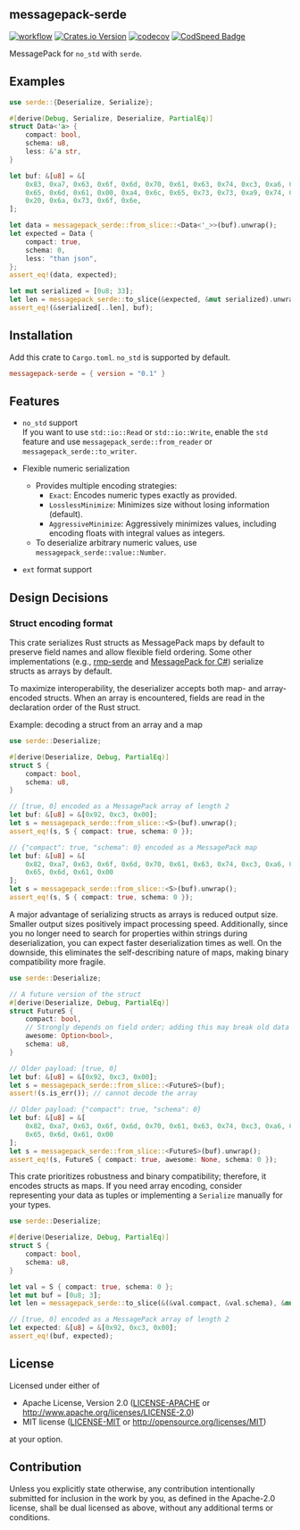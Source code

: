 ## messagepack-serde

[![workflow](https://github.com/tunamaguro/messagepack-rs/actions/workflows/pull_request.yaml/badge.svg)](https://github.com/tunamaguro/messagepack-rs/actions)
[![Crates.io Version](https://img.shields.io/crates/v/messagepack_serde)](https://crates.io/crates/messagepack-serde)
[![codecov](https://codecov.io/gh/tunamaguro/messagepack-rs/graph/badge.svg?token=1UJNSKR2C1)](https://codecov.io/gh/tunamaguro/messagepack-rs)
[![CodSpeed Badge](https://img.shields.io/endpoint?url=https://codspeed.io/badge.json)](https://codspeed.io/tunamaguro/messagepack-rs)

MessagePack for `no_std` with `serde`.

## Examples

```rust
use serde::{Deserialize, Serialize};

#[derive(Debug, Serialize, Deserialize, PartialEq)]
struct Data<'a> {
    compact: bool,
    schema: u8,
    less: &'a str,
}

let buf: &[u8] = &[
    0x83, 0xa7, 0x63, 0x6f, 0x6d, 0x70, 0x61, 0x63, 0x74, 0xc3, 0xa6, 0x73, 0x63, 0x68,
    0x65, 0x6d, 0x61, 0x00, 0xa4, 0x6c, 0x65, 0x73, 0x73, 0xa9, 0x74, 0x68, 0x61, 0x6e,
    0x20, 0x6a, 0x73, 0x6f, 0x6e,
];

let data = messagepack_serde::from_slice::<Data<'_>>(buf).unwrap();
let expected = Data {
    compact: true,
    schema: 0,
    less: "than json",
};
assert_eq!(data, expected);

let mut serialized = [0u8; 33];
let len = messagepack_serde::to_slice(&expected, &mut serialized).unwrap();
assert_eq!(&serialized[..len], buf);
```

## Installation

Add this crate to `Cargo.toml`. `no_std` is supported by default.

```toml
messagepack-serde = { version = "0.1" }
```

## Features

- `no_std` support  
  If you want to use `std::io::Read` or `std::io::Write`, enable the `std` feature and use `messagepack_serde::from_reader` or `messagepack_serde::to_writer`.

- Flexible numeric serialization
  - Provides multiple encoding strategies:
    - `Exact`: Encodes numeric types exactly as provided.
    - `LosslessMinimize`: Minimizes size without losing information (default).
    - `AggressiveMinimize`: Aggressively minimizes values, including encoding floats with integral values as integers.
  - To deserialize arbitrary numeric values, use `messagepack_serde::value::Number`.

- `ext` format support

## Design Decisions

### Struct encoding format

This crate serializes Rust structs as MessagePack maps by default to preserve field names and allow flexible field ordering. Some other implementations (e.g., [rmp-serde](https://github.com/3Hren/msgpack-rust) and [MessagePack for C#](https://github.com/MessagePack-CSharp/MessagePack-CSharp)) serialize structs as arrays by default.

To maximize interoperability, the deserializer accepts both map- and array-encoded structs. When an array is encountered, fields are read in the declaration order of the Rust struct.

Example: decoding a struct from an array and a map

```rust
use serde::Deserialize;

#[derive(Deserialize, Debug, PartialEq)]
struct S {
    compact: bool,
    schema: u8,
}

// [true, 0] encoded as a MessagePack array of length 2
let buf: &[u8] = &[0x92, 0xc3, 0x00];
let s = messagepack_serde::from_slice::<S>(buf).unwrap();
assert_eq!(s, S { compact: true, schema: 0 });

// {"compact": true, "schema": 0} encoded as a MessagePack map
let buf: &[u8] = &[
    0x82, 0xa7, 0x63, 0x6f, 0x6d, 0x70, 0x61, 0x63, 0x74, 0xc3, 0xa6, 0x73, 0x63, 0x68,
    0x65, 0x6d, 0x61, 0x00
];
let s = messagepack_serde::from_slice::<S>(buf).unwrap();
assert_eq!(s, S { compact: true, schema: 0 });
```

A major advantage of serializing structs as arrays is reduced output size. Smaller output sizes positively impact processing speed. Additionally, since you no longer need to search for properties within strings during deserialization, you can expect faster deserialization times as well.
On the downside, this eliminates the self-describing nature of maps, making binary compatibility more fragile.

```rust
use serde::Deserialize;

// A future version of the struct
#[derive(Deserialize, Debug, PartialEq)]
struct FutureS {
    compact: bool,
    // Strongly depends on field order; adding this may break old data
    awesome: Option<bool>,
    schema: u8,
}

// Older payload: [true, 0]
let buf: &[u8] = &[0x92, 0xc3, 0x00];
let s = messagepack_serde::from_slice::<FutureS>(buf);
assert!(s.is_err()); // cannot decode the array

// Older payload: {"compact": true, "schema": 0}
let buf: &[u8] = &[
    0x82, 0xa7, 0x63, 0x6f, 0x6d, 0x70, 0x61, 0x63, 0x74, 0xc3, 0xa6, 0x73, 0x63, 0x68,
    0x65, 0x6d, 0x61, 0x00
];
let s = messagepack_serde::from_slice::<FutureS>(buf).unwrap();
assert_eq!(s, FutureS { compact: true, awesome: None, schema: 0 });
```

This crate prioritizes robustness and binary compatibility; therefore, it encodes structs as maps. If you need array encoding, consider representing your data as tuples or implementing a `Serialize` manually for your types.

```rust
use serde::Deserialize;

#[derive(Deserialize, Debug, PartialEq)]
struct S {
    compact: bool,
    schema: u8,
}

let val = S { compact: true, schema: 0 };
let mut buf = [0u8; 3];
let len = messagepack_serde::to_slice(&(&val.compact, &val.schema), &mut buf).unwrap();

// [true, 0] encoded as a MessagePack array of length 2
let expected: &[u8] = &[0x92, 0xc3, 0x00];
assert_eq!(buf, expected);
```

## License

Licensed under either of

- Apache License, Version 2.0 ([LICENSE-APACHE](https://github.com/tunamaguro/messagepack-rs/blob/main/LICENSE-APACHE) or <http://www.apache.org/licenses/LICENSE-2.0>)
- MIT license ([LICENSE-MIT](https://github.com/tunamaguro/messagepack-rs/blob/main/LICENSE-MIT) or <http://opensource.org/licenses/MIT>)

at your option.

## Contribution

Unless you explicitly state otherwise, any contribution intentionally submitted for inclusion in the work by you, as defined in the Apache-2.0 license, shall be dual licensed as above, without any additional terms or conditions.